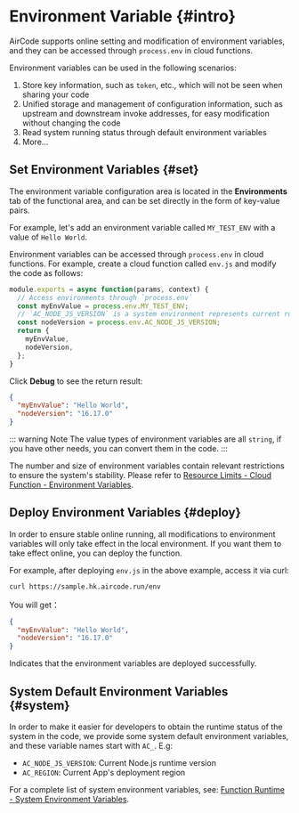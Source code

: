 # Environment Variable {#intro}

AirCode supports online setting and modification of environment variables, and they can be accessed through `process.env` in cloud functions.

Environment variables can be used in the following scenarios:
1. Store key information, such as `token`, etc., which will not be seen when sharing your code
2. Unified storage and management of configuration information, such as upstream and downstream invoke addresses, for easy modification without changing the code
3. Read system running status through default environment variables
4. More...

## Set Environment Variables {#set}

The environment variable configuration area is located in the **Environments** tab of the functional area, and can be set directly in the form of key-value pairs.

<ACImage src="/_images/1671605062316.png" mode="light" />
<ACImage src="/_images/1671605076328.png" mode="dark" />

For example, let's add an environment variable called `MY_TEST_ENV` with a value of `Hello World`.

Environment variables can be accessed through `process.env` in cloud functions. For example, create a cloud function called `env.js` and modify the code as follows:

```js
module.exports = async function(params, context) {
  // Access environments through `process.env`
  const myEnvValue = process.env.MY_TEST_ENV;
  // `AC_NODE_JS_VERSION` is a system environment represents current runtime's Node.js version
  const nodeVersion = process.env.AC_NODE_JS_VERSION;
  return {
    myEnvValue,
    nodeVersion,
  };
}
```

Click **Debug** to see the return result:

```json
{
  "myEnvValue": "Hello World",
  "nodeVersion": "16.17.0"
}
```

::: warning Note
The value types of environment variables are all `string`, if you have other needs, you can convert them in the code.
:::

The number and size of environment variables contain relevant restrictions to ensure the system's stability. Please refer to [Resource Limits - Cloud Function - Environment Variables](/about/limits#functions-environments).

## Deploy Environment Variables {#deploy}

In order to ensure stable online running, all modifications to environment variables will only take effect in the local environment. If you want them to take effect online, you can deploy the function.

For example, after deploying `env.js` in the above example, access it via curl:

```sh
curl https://sample.hk.aircode.run/env
```

You will get：

```json
{
  "myEnvValue": "Hello World",
  "nodeVersion": "16.17.0"
}
```

Indicates that the environment variables are deployed successfully.

## System Default Environment Variables {#system}

In order to make it easier for developers to obtain the runtime status of the system in the code, we provide some system default environment variables, and these variable names start with `AC_`. E.g:

- `AC_NODE_JS_VERSION`: Current Node.js runtime version
- `AC_REGION`: Current App's deployment region

For a complete list of system environment variables, see: [Function Runtime - System Environment Variables](/reference/server/functions-runtime#system-environments).

